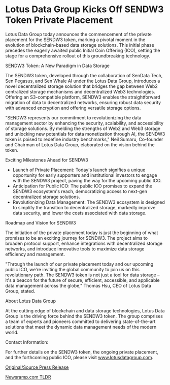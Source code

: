 # Lotus Data Group Kicks Off SENDW3 Token Private Placement

Lotus Data Group today announces the commencement of the private placement for the SENDW3 token, marking a pivotal moment in the evolution of blockchain-based data storage solutions. This initial phase precedes the eagerly awaited public Initial Coin Offering (ICO), setting the stage for a comprehensive rollout of this groundbreaking technology.

SENDW3 Token: A New Paradigm in Data Storage

The SENDW3 token, developed through the collaboration of SenData Tech, Sen Pegasus, and Sen Whale AI under the Lotus Data Group, introduces a novel decentralized storage solution that bridges the gap between Web2 centralized storage mechanisms and decentralized Web3 technologies. Offering an S3-compatible platform, SENDW3 enables the straightforward migration of data to decentralized networks, ensuring robust data security with advanced encryption and offering versatile storage options.

"SENDW3 represents our commitment to revolutionizing the data management sector by enhancing the security, scalability, and accessibility of storage solutions. By melding the strengths of Web2 and Web3 storage and unlocking new potentials for data monetization through AI, the SENDW3 token is poised to redefine industry benchmarks," Neil Sumaru, Co-founder and Chairman of Lotus Data Group, elaborated on the vision behind the token.

Exciting Milestones Ahead for SENDW3

* Launch of Private Placement: Today's launch signifies a unique opportunity for early supporters and institutional investors to engage with the SENDW3 project, paving the way for the upcoming public ICO.
* Anticipation for Public ICO: The public ICO promises to expand the SENDW3 ecosystem's reach, democratizing access to next-gen decentralized storage solutions.
* Revolutionizing Data Management: The SENDW3 ecosystem is designed to simplify the transition to decentralized storage, markedly improve data security, and lower the costs associated with data storage.

Roadmap and Vision for SENDW3

The initiation of the private placement today is just the beginning of what promises to be an exciting journey for SENDW3. The project aims to broaden protocol support, enhance integrations with decentralized storage networks, and introduce innovative tools to maximize data storage efficiency and management.

"Through the launch of our private placement today and our upcoming public ICO, we're inviting the global community to join us on this revolutionary path. The SENDW3 token is not just a tool for data storage – it's a beacon for the future of secure, efficient, accessible, and applicable data management across the globe," Thomas Hsu, CEO of Lotus Data Group, stated.

About Lotus Data Group

At the cutting edge of blockchain and data storage technologies, Lotus Data Group is the driving force behind the SENDW3 token. The group comprises a team of experts and pioneers committed to delivering state-of-the-art solutions that meet the dynamic data management needs of the modern world.

Contact Information:

For further details on the SENDW3 token, the ongoing private placement, and the forthcoming public ICO, please visit www.lotusdatagroup.com. 

[Original/Source Press Release](https://blockchainwire.io/press-release/lotus-data-group-kicks-off-sendw3-token-private-placement) 

[Newsramp.com TLDR](https://newsramp.com/None) 
